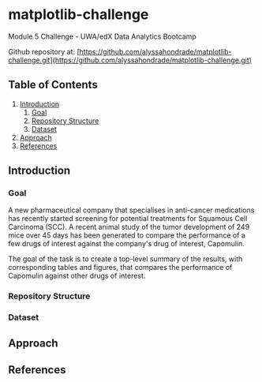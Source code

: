 # matplotlib-challenge
Module 5 Challenge - UWA/edX Data Analytics Bootcamp

Github repository at: [https://github.com/alyssahondrade/matplotlib-challenge.git](https://github.com/alyssahondrade/matplotlib-challenge.git)

## Table of Contents
1. [Introduction](https://github.com/alyssahondrade/matplotlib-challenge/blob/main/README.md#introduction)
    1. [Goal](https://github.com/alyssahondrade/matplotlib-challenge/blob/main/README.md#goal)
    2. [Repository Structure](https://github.com/alyssahondrade/matplotlib-challenge/blob/main/README.md#repository-structure)
    3. [Dataset](https://github.com/alyssahondrade/matplotlib-challenge/blob/main/README.md#dataset)
2. [Approach](https://github.com/alyssahondrade/matplotlib-challenge/blob/main/README.md#approach)
3. [References](https://github.com/alyssahondrade/matplotlib-challenge/blob/main/README.md#references)

## Introduction
### Goal
A new pharmaceutical company that specialises in anti-cancer medications has recently started screening for potential treatments for Squamous Cell Carcinoma (SCC). A recent animal study of the tumor development of 249 mice over 45 days has been generated to compare the performance of a few drugs of interest against the company's drug of interest, Capomulin.

The goal of the task is to create a top-level summary of the results, with corresponding tables and figures, that compares the performance of Capomulin against other drugs of interest.

### Repository Structure

### Dataset

## Approach

## References
